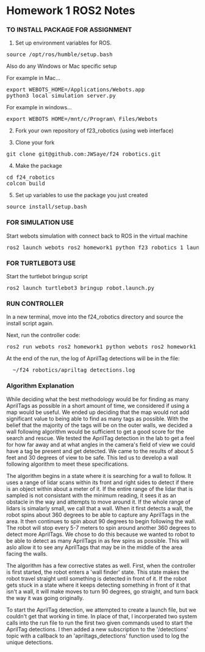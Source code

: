 # Homework 1 ROS2 Notes


### TO INSTALL PACKAGE FOR ASSIGNMENT 

1. Set up environment variables for ROS.
<pre>
source /opt/ros/humble/setup.bash
</pre>
Also do any Windows or Mac specific setup

For example in Mac...
<pre>
export WEBOTS_HOME=/Applications/Webots.app
python3 local_simulation_server.py
</pre>

For example in windows...
<pre>
export WEBOTS_HOME=/mnt/c/Program\ Files/Webots
</pre>

2. Fork your own repository of f23_robotics (using web interface)

3. Clone your fork
<pre>
git clone git@github.com:JWSaye/f24_robotics.git
</pre>

4. Make the package
<pre>
cd f24_robotics
colcon build
</pre>

5. Set up variables to use the package you just created
<pre>
source install/setup.bash
</pre>

### FOR SIMULATION USE
Start webots simulation with connect back to ROS in the virtual machine
<pre>
ros2 launch webots_ros2_homework1_python f23_robotics_1_launch.py
</pre>

### FOR TURTLEBOT3 USE
Start the turtlebot bringup script
<pre>
ros2 launch turtlebot3_bringup robot.launch.py
</pre>

### RUN CONTROLLER
In a new terminal, move into the f24_robotics directory and source the install script again.

Next, run the controller code:
<pre>
ros2 run webots_ros2_homework1_python webots_ros2_homework1_python
</pre>

At the end of the run, the log of AprilTag detections will be in the file:
<pre>
  ~/f24_robotics/apriltag_detections.log
</pre>

### Algorithm Explanation
While deciding what the best methodology would be for finding as many AprilTags as possible in a short amount of time, we considered if using a map would be useful. We ended
up deciding that the map would not add significant value to being able to find as many tags as possible. With the belief that the majority of the tags will be on the outer walls,
we decided a wall following algorithm would be sufficient to get a good score for the search and rescue. We tested the AprilTag detection in the lab to get a feel for how far away
and at what angles in the camera's field of view we could have a tag be present and get detected. We came to the results of about 5 feet and 30 degrees of view to be safe. This led
us to develop a wall following algorithm to meet these specifications.

The algorithm begins in a state where it is searching for a wall to follow. It uses a range of lidar scans within its front and right sides to detect if there is an object within
about a meter of it. If the entire range of the lidar that is sampled is not consistant with the minimum reading, it sees it as an obstacle in the way and attempts to move around it. If
the whole range of lidars is simalarly small, we call that a wall. When it first detects a wall, the robot spins about 360 degrees to be able to capture any AprilTags in the area. It then
continues to spin about 90 degrees to begin following the wall. The robot will stop every 5-7 meters to spin around another 360 degrees to detect more AprilTags. We chose to do this because
we wanted to robot to be able to detect as many AprilTags in as few spins as possible. This will aslo allow it to see any AprilTags that may be in the middle of the area facing the walls.

The algorithm has a few corrective states as well. First, when the controller is first started, the robot enters a 'wall finder' state. This state makes the robot travel straight until something
is detected in front of it. If the robot gets stuck in a state where it keeps detecting something in front of it that isn't a wall, it will make moves to turn 90 degrees, go straight, and turn
back the way it was going originally.

To start the AprilTag detection, we attempted to create a launch file, but we couldn't get that working in time. In place of that, I incorperated two system calls into the run file to run the first 
two given commands used to start the AprilTag detections. I then added a new subscription to the '/detections' topic with a callback to an 'apriltags_detections' function used to log the unique detections.

